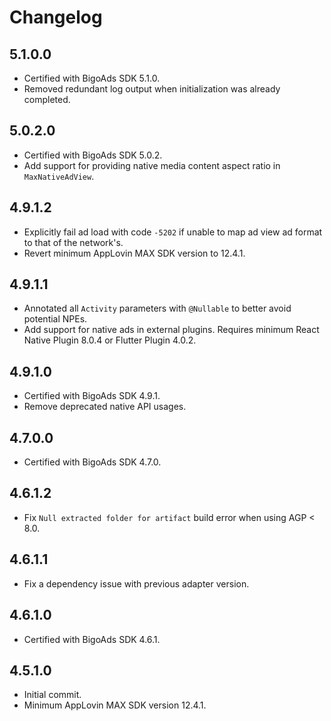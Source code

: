 # Changelog

## 5.1.0.0
* Certified with BigoAds SDK 5.1.0.
* Removed redundant log output when initialization was already completed.

## 5.0.2.0
* Certified with BigoAds SDK 5.0.2.
* Add support for providing native media content aspect ratio in `MaxNativeAdView`.

## 4.9.1.2
* Explicitly fail ad load with code `-5202` if unable to map ad view ad format to that of the network's.
* Revert minimum AppLovin MAX SDK version to 12.4.1.

## 4.9.1.1
* Annotated all `Activity` parameters with `@Nullable` to better avoid potential NPEs.
* Add support for native ads in external plugins. Requires minimum React Native Plugin 8.0.4 or Flutter Plugin 4.0.2.

## 4.9.1.0
* Certified with BigoAds SDK 4.9.1.
* Remove deprecated native API usages.

## 4.7.0.0
* Certified with BigoAds SDK 4.7.0.

## 4.6.1.2
* Fix `Null extracted folder for artifact` build error when using AGP < 8.0.

## 4.6.1.1
* Fix a dependency issue with previous adapter version.

## 4.6.1.0
* Certified with BigoAds SDK 4.6.1.

## 4.5.1.0
* Initial commit.
* Minimum AppLovin MAX SDK version 12.4.1.
